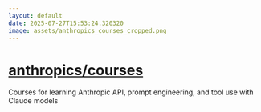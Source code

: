 ```yaml
---
layout: default
date: 2025-07-27T15:53:24.320320
image: assets/anthropics_courses_cropped.png
---
```


# [anthropics/courses](https://github.com/anthropics/courses)

Courses for learning Anthropic API, prompt engineering, and tool use with Claude models
